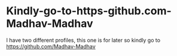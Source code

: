 # Kindly-go-to-https-github.com-Madhav-Madhav
I have two different profiles, this one is for later so kindly go to https://github.com/Madhav-Madhav
